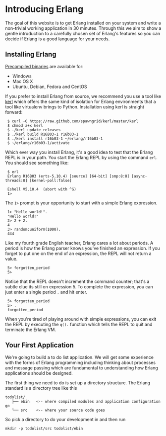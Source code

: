 # Introducing Erlang #
The goal of this website is to get Erlang installed on your system and write a non-trivial working application in 30 minutes.  Through this we aim to show a gentle introduction to a carefully chosen set of Erlang's features so you can decide if Erlang is a good language for your needs.

## Installing Erlang ##
[Precompiled binaries][0] are available for:

* Windows
* Mac OS X
* Ubuntu, Debian, Fedora and CentOS

If you prefer to install Erlang from source, we recommend you use a tool like [kerl][1] which offers the same kind of isolation for Erlang environments that a tool like virtualenv brings to Python.  Installation using kerl is straight forward:

     $ curl -O https://raw.github.com/spawngrid/kerl/master/kerl
     $ chmod a+x kerl
     $ ./kerl update releases
     $ ./kerl build R16B03-1 r16b03-1
     $ ./kerl install r16b03-1 ~/erlang/r16b03-1
     $ ~/erlang/r16b03-1/activate

Which ever way you install Erlang, it's a good idea to test that the Erlang REPL is in your path.  You start the Erlang REPL by using the command `erl`.  You should see something like:

     $ erl
     Erlang R16B03 (erts-5.10.4) [source] [64-bit] [smp:8:8] [async-threads:0] [kernel-poll:false]

     Eshell V5.10.4  (abort with ^G)
     1> 

The `1>` prompt is your opportunity to start with a simple Erlang expression.

     1> "Hello world!".
     "Hello world!"
     2> 2 + 2.
     4
     3> random:uniform(1000).
     444

Like my fourth grade English teacher, Erlang cares a lot about periods. A period is how the Erlang parser knows you've finished an expression.  If you forget to put one on the end of an expression, the REPL will not return a value.

     5> forgotten_period
     5> 

Notice that the REPL doesn't increment the command counter; that's a subtle clue its still on expression 5. To complete the expression, you can just enter a single period `.` and hit enter.

     5> forgotten_period 
     5> .
     forgotten_period

When you're tired of playing around with simple expressions, you can exit the REPL by executing the `q().` function which tells the REPL to quit and terminate the Erlang VM.

## Your First Application ##
We're going to build a to do list application.  We will get some experience with the forms of Erlang programming including thinking about processes and message passing which are fundamental to understanding how Erlang applications should be designed.

The first thing we need to do is set up a directory structure.  The Erlang standard is a directory tree like this

    todolist/
       ├── ebin   <-- where compiled modules and application configuration go
       └── src    <-- where your source code goes
      
So pick a directory to do your development in and then run

    mkdir -p todolist/src todolist/ebin
    

[0]: https://www.erlang-solutions.com/downloads/download-erlang-otp
[1]: https://github.com/spawngrid/kerl
